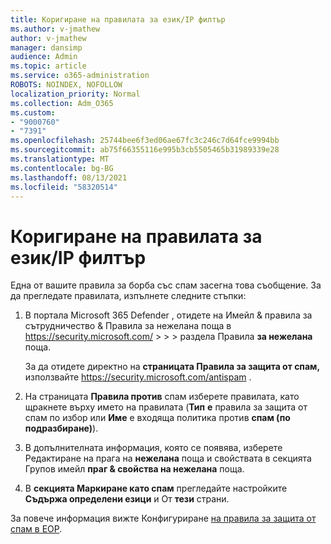 ```yaml
---
title: Коригиране на правилата за език/IP филтър
ms.author: v-jmathew
author: v-jmathew
manager: dansimp
audience: Admin
ms.topic: article
ms.service: o365-administration
ROBOTS: NOINDEX, NOFOLLOW
localization_priority: Normal
ms.collection: Adm_O365
ms.custom:
- "9000760"
- "7391"
ms.openlocfilehash: 25744bee6f3ed06ae67fc3c246c7d64fce9994bb
ms.sourcegitcommit: ab75f66355116e995b3cb5505465b31989339e28
ms.translationtype: MT
ms.contentlocale: bg-BG
ms.lasthandoff: 08/13/2021
ms.locfileid: "58320514"
---
```

# <a name="fix-languageip-filter-policy"></a>Коригиране на правилата за език/IP филтър

Една от вашите правила за борба със спам засегна това съобщение. За да прегледате правилата, изпълнете следните стъпки:

1. В портала Microsoft 365 Defender , отидете на Имейл & правила за сътрудничество & Правила за нежелана поща в <https://security.microsoft.com/>  \>  \>  \>  раздела Правила **за нежелана** поща.

   За да отидете директно на **страницата Правила за защита от спам,** използвайте <https://security.microsoft.com/antispam> .

2. На страницата **Правила против** спам изберете правилата, като щракнете върху името на правилата (**Тип** **е** правила за защита от спам по избор или **Име** е входяща политика против **спам (по подразбиране)**).
3. В допълнителната информация, която се появява, изберете Редактиране на прага на **нежелана** поща и свойствата в секцията Групов имейл **праг & свойства на нежелана** поща.
4. В **секцията Маркиране като спам** прегледайте настройките **Съдържа определени езици** и От **тези** страни.

За повече информация вижте Конфигуриране [на правила за защита от спам в EOP](https://docs.microsoft.com/microsoft-365/security/office-365-security/configure-your-spam-filter-policies).
